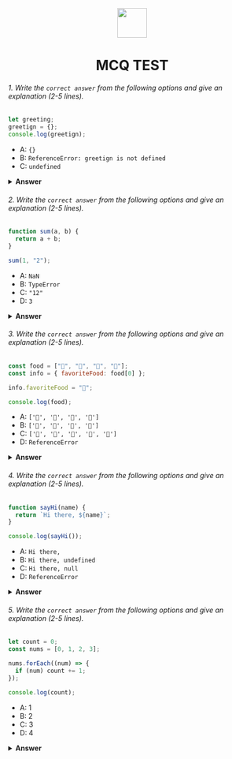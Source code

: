 <div align="center">
  <img height="60" src="https://edurev.gumlet.io/AllImages/original/ApplicationImages/CourseImages/944e5d47-8c55-4a89-91e5-22ab5f2798fc_CI.png">
  <h1>MCQ TEST</h1>
</div>

###### 1. Write the `correct answer` from the following options and give an explanation (2-5 lines).

```javascript
let greeting;
greetign = {};
console.log(greetign);
```

- A: `{}`
- B: `ReferenceError: greetign is not defined`
- C: `undefined`

<details><summary><b>Answer</b></summary>
<p>

#### Answer: A

<i>'greeting' (in 1<sup>st</sup> line) and 'greetign' (in 2<sup>nd</sup> line) are two different variable. 'greetign' (in 2<sup>nd</sup> line) is not declared but it's value is assigned with empty object and it consoled in 3<sup>rd</sup> line. Since, javascript allows assign variable without declaration with var, let or const, the result will be an empty object (Option A).</i>

</p>
</details>

###### 2. Write the `correct answer` from the following options and give an explanation (2-5 lines).

```javascript
function sum(a, b) {
  return a + b;
}

sum(1, "2");
```

- A: `NaN`
- B: `TypeError`
- C: `"12"`
- D: `3`

<details><summary><b>Answer</b></summary>
<p>

#### Answer: C

<i>The function 'sum' called with two arguments. They are - 1 (number type), "2" (string type). When javascript tries to add a number with a string, it does concatenation operation with them. For this behavior, the the result will be "12" (Option C).</i>

</p>
</details>

###### 3. Write the `correct answer` from the following options and give an explanation (2-5 lines).

```javascript
const food = ["🍕", "🍫", "🥑", "🍔"];
const info = { favoriteFood: food[0] };

info.favoriteFood = "🍝";

console.log(food);
```

- A: `['🍕', '🍫', '🥑', '🍔']`
- B: `['🍝', '🍫', '🥑', '🍔']`
- C: `['🍝', '🍕', '🍫', '🥑', '🍔']`
- D: `ReferenceError`

<details><summary><b>Answer</b></summary>
<p>

#### Answer: A

<i>A variable 'food' initialized with different types of foods. Since, food[0] is "🍕", the value of 'info' variable will be ' favoriteFood: "🍕" '. Again the value of 'favoriteFood' changed in third line, which is a part of info object. That means, on change occurs in food object. So, the food variable is same as initialized when it consoled. So, the answer is Option A.</i>

</p>
</details>

###### 4. Write the `correct answer` from the following options and give an explanation (2-5 lines).

```javascript
function sayHi(name) {
  return `Hi there, ${name}`;
}

console.log(sayHi());
```

- A: `Hi there,`
- B: `Hi there, undefined`
- C: `Hi there, null`
- D: `ReferenceError`

<details><summary><b>Answer</b></summary>
<p>

#### Answer: B

<i>A function 'sayHi' initialized with a parameter 'name'. But it is called with no arguments. So, the value of 'name' parameter is 'undefined'. We know that, if a variable or function parameter doesn't get any value, it will be treated as 'undefined'. So, the answer will be 'Hi there, undefined' (Option B).</i>

</p>
</details>

###### 5. Write the `correct answer` from the following options and give an explanation (2-5 lines).

```javascript
let count = 0;
const nums = [0, 1, 2, 3];

nums.forEach((num) => {
  if (num) count += 1;
});

console.log(count);
```

- A: 1
- B: 2
- C: 3
- D: 4

<details><summary><b>Answer</b></summary>
<p>

#### Answer: C

<i>Here is a forEach array iterator iterated on 'nums' array. In the callback function of forEach, if the 'num' of 'nums' is true, then count will be increased by 1. Since the 0 is false and 1, 2, 3 are true, the value of 'count' will be 3 after the iteration end. So, consoled value of count is 3 (Option C).</i>

</p>
</details>
